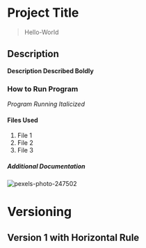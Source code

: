 # Project Title
>Hello-World
## Description
**Description Described Boldly**
### How to Run Program
*Program Running Italicized*
#### Files Used
1. File 1
2. File 2
3. File 3
##### Additional Documentation
![pexels-photo-247502](https://user-images.githubusercontent.com/112715989/192624899-e7d14126-dddc-4745-b26b-9d848b824c23.jpeg)
# Versioning
Version 1 with Horizontal Rule
--- 
